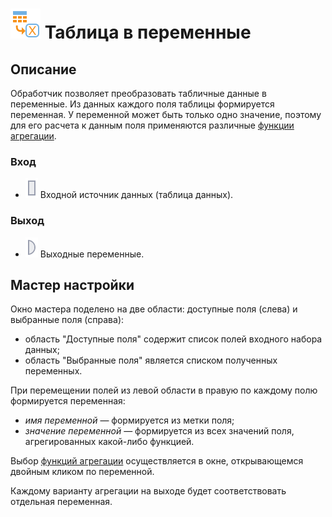 # ![](../../images/icons/vendors/datatovariables.svg) Таблица в переменные

## Описание

Обработчик позволяет преобразовать табличные данные в переменные. Из данных каждого поля таблицы формируется переменная. У переменной может быть только одно значение, поэтому для его расчета к данным поля применяются различные [функции агрегации](../func/aggregation-functions.md).

### Вход

* ![](../../images/icons/ports/input_table_inactive.svg) Входной источник данных (таблица данных). 

### Выход

* ![](../../images/icons/ports/output_variable_inactive.svg) Выходные переменные.

## Мастер настройки

Окно мастера поделено на две области:  доступные  поля (слева) и выбранные поля (справа):

* область "Доступные поля"  содержит список полей входного набора данных;
* область "Выбранные поля" является списком полученных переменных.

При перемещении полей из левой области в правую по каждому полю формируется переменная:

* *имя переменной* — формируется из метки поля;
* *значение переменной* — формируется из всех значений поля, агрегированных какой-либо функцией.

Выбор [функций агрегации](../func/aggregation-functions.md) осуществляется в окне, открывающемся двойным кликом по переменной.

Каждому варианту агрегации на выходе будет соответствовать отдельная переменная.